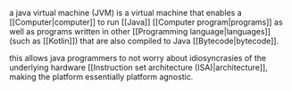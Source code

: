 a java virtual machine (JVM) is a virtual machine that enables a [[Computer|computer]] to run [[Java]] [[Computer program|programs]] as well as programs written in other [[Programming language|languages]] (such as [[Kotlin]]) that are also compiled to Java [[Bytecode|bytecode]]. 

this allows java programmers to not worry about idiosyncrasies of the underlying hardware [[Instruction set architecture (ISA)|architecture]], making the platform essentially platform agnostic.